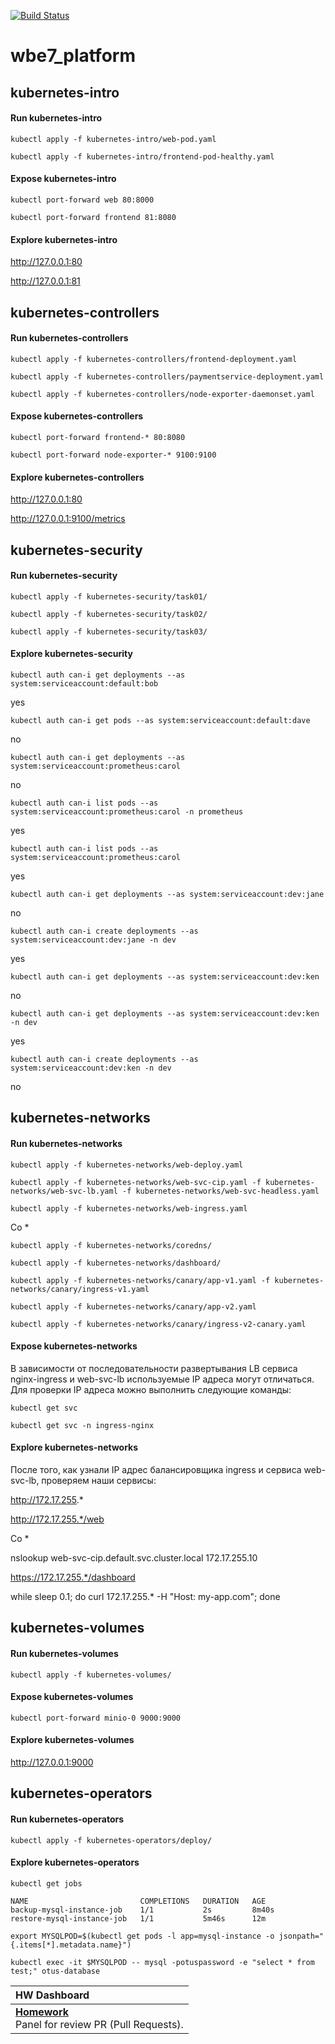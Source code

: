 [![Build Status](https://travis-ci.com/otus-kuber-2019-12/wbe7_platform.svg?branch=master)](https://travis-ci.com/otus-kuber-2019-12/wbe7_platform)

# wbe7_platform


kubernetes-intro
-
#### Run kubernetes-intro

`kubectl apply -f kubernetes-intro/web-pod.yaml`

`kubectl apply -f kubernetes-intro/frontend-pod-healthy.yaml`

#### Expose kubernetes-intro

`kubectl port-forward web 80:8000`

`kubectl port-forward frontend 81:8080`

#### Explore kubernetes-intro

http://127.0.0.1:80

http://127.0.0.1:81

kubernetes-controllers
-
#### Run kubernetes-controllers

`kubectl apply -f kubernetes-controllers/frontend-deployment.yaml`

`kubectl apply -f kubernetes-controllers/paymentservice-deployment.yaml`

`kubectl apply -f kubernetes-controllers/node-exporter-daemonset.yaml`

#### Expose kubernetes-controllers

`kubectl port-forward frontend-* 80:8080`

`kubectl port-forward node-exporter-* 9100:9100`

#### Explore kubernetes-controllers

http://127.0.0.1:80

http://127.0.0.1:9100/metrics

kubernetes-security
-
#### Run kubernetes-security

`kubectl apply -f kubernetes-security/task01/`

`kubectl apply -f kubernetes-security/task02/`

`kubectl apply -f kubernetes-security/task03/`


#### Explore kubernetes-security

`kubectl auth can-i get deployments --as system:serviceaccount:default:bob`

yes

`kubectl auth can-i get pods --as system:serviceaccount:default:dave`

no

`kubectl auth can-i get deployments --as system:serviceaccount:prometheus:carol`

no

`kubectl auth can-i list pods --as system:serviceaccount:prometheus:carol -n prometheus`

yes

`kubectl auth can-i list pods --as system:serviceaccount:prometheus:carol`

yes

`kubectl auth can-i get deployments --as system:serviceaccount:dev:jane`

no

`kubectl auth can-i create deployments --as system:serviceaccount:dev:jane -n dev`

yes

`kubectl auth can-i get deployments --as system:serviceaccount:dev:ken`

no

`kubectl auth can-i get deployments --as system:serviceaccount:dev:ken -n dev`

yes

`kubectl auth can-i create deployments --as system:serviceaccount:dev:ken -n dev`

no

kubernetes-networks
-
#### Run kubernetes-networks

`kubectl apply -f kubernetes-networks/web-deploy.yaml`

`kubectl apply -f kubernetes-networks/web-svc-cip.yaml -f kubernetes-networks/web-svc-lb.yaml -f kubernetes-networks/web-svc-headless.yaml`

`kubectl apply -f kubernetes-networks/web-ingress.yaml`

Со *

`kubectl apply -f kubernetes-networks/coredns/`

`kubectl apply -f kubernetes-networks/dashboard/`

`kubectl apply -f kubernetes-networks/canary/app-v1.yaml -f kubernetes-networks/canary/ingress-v1.yaml`

`kubectl apply -f kubernetes-networks/canary/app-v2.yaml`

`kubectl apply -f kubernetes-networks/canary/ingress-v2-canary.yaml`

#### Expose kubernetes-networks

В зависимости от последовательности развертывания LB сервиса nginx-ingress и web-svc-lb используемые IP адреса могут отличаться. Для проверки IP адреса можно выполнить следующие команды:

`kubectl get svc`

`kubectl get svc -n ingress-nginx `

#### Explore kubernetes-networks

После того, как узнали IP адрес балансировщика ingress и сервиса web-svc-lb, проверяем наши сервисы:

http://172.17.255.*

http://172.17.255.*/web

Со *

nslookup web-svc-cip.default.svc.cluster.local 172.17.255.10

https://172.17.255.*/dashboard

while sleep 0.1; do curl 172.17.255.* -H "Host: my-app.com"; done

kubernetes-volumes
-
#### Run kubernetes-volumes

`kubectl apply -f kubernetes-volumes/`

#### Expose kubernetes-volumes

`kubectl port-forward minio-0 9000:9000`

#### Explore kubernetes-volumes

http://127.0.0.1:9000


kubernetes-operators
-
#### Run kubernetes-operators

`kubectl apply -f kubernetes-operators/deploy/`


#### Explore kubernetes-operators

`kubectl get jobs`

```
NAME                         COMPLETIONS   DURATION   AGE
backup-mysql-instance-job    1/1           2s         8m40s
restore-mysql-instance-job   1/1           5m46s      12m

```

`export MYSQLPOD=$(kubectl get pods -l app=mysql-instance -o jsonpath="{.items[*].metadata.name}")`

`kubectl exec -it $MYSQLPOD -- mysql -potuspassword -e "select * from test;" otus-database`


| HW Dashboard                                                                                                         |
| :----------------------------------------------------------------------------------------------------------------------------------- |
| [**Homework**](https://github.com/orgs/otus-kuber-2019-12/projects/1)<br/> Panel for review PR (Pull Requests). |